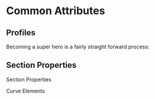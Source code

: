 # Common Attributes

## Profiles

Becoming a super hero is a fairly straight forward process:

## Section Properties

Section Properties

Curve Elements



